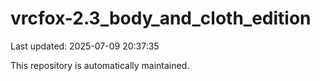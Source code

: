 # vrcfox-2.3_body_and_cloth_edition

Last updated: 2025-07-09 20:37:35

This repository is automatically maintained.
